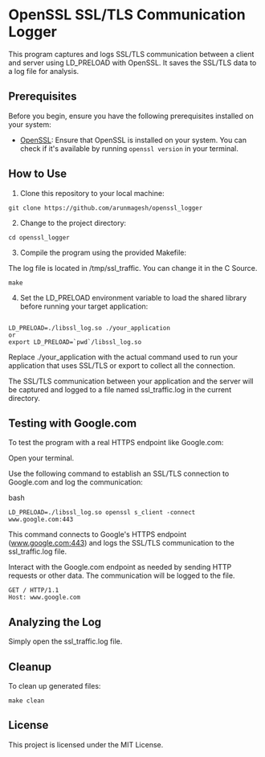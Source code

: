 # OpenSSL SSL/TLS Communication Logger

This program captures and logs SSL/TLS communication between a client and server using LD_PRELOAD with OpenSSL. It saves the SSL/TLS data to a log file for analysis.

## Prerequisites

Before you begin, ensure you have the following prerequisites installed on your system:

- [OpenSSL](https://www.openssl.org/): Ensure that OpenSSL is installed on your system. You can check if it's available by running `openssl version` in your terminal.

## How to Use

1. Clone this repository to your local machine:

```
git clone https://github.com/arunmagesh/openssl_logger
```
   
2. Change to the project directory:

```
cd openssl_logger
```
3. Compile the program using the provided Makefile:

The log file is located in /tmp/ssl_traffic. You can change it in the C Source. 

```
make
```
4. Set the LD_PRELOAD environment variable to load the shared library before running your target application:

```

LD_PRELOAD=./libssl_log.so ./your_application
or
export LD_PRELOAD=`pwd`/libssl_log.so
```
Replace ./your_application with the actual command used to run your application that uses SSL/TLS or export to collect all the connection.

The SSL/TLS communication between your application and the server will be captured and logged to a file named ssl_traffic.log in the current directory.

## Testing with Google.com

To test the program with a real HTTPS endpoint like Google.com:

Open your terminal.

Use the following command to establish an SSL/TLS connection to Google.com and log the communication:

bash
```
LD_PRELOAD=./libssl_log.so openssl s_client -connect www.google.com:443
```

This command connects to Google's HTTPS endpoint (www.google.com:443) and logs the SSL/TLS communication to the ssl_traffic.log file.

Interact with the Google.com endpoint as needed by sending HTTP requests or other data. The communication will be logged to the file.
```
GET / HTTP/1.1
Host: www.google.com
```


## Analyzing the Log

Simply open the ssl_traffic.log file.

## Cleanup

To clean up generated files:

```
make clean
```
## License

This project is licensed under the MIT License.
